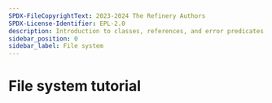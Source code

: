```yaml
---
SPDX-FileCopyrightText: 2023-2024 The Refinery Authors
SPDX-License-Identifier: EPL-2.0
description: Introduction to classes, references, and error predicates
sidebar_position: 0
sidebar_label: File system
---
```


# File system tutorial
